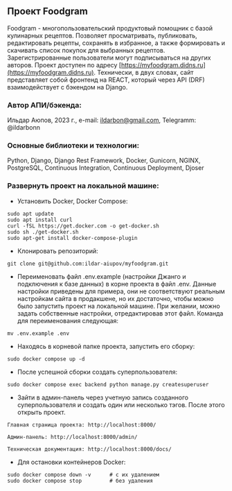 ## Проект Foodgram

Foodgram - многопользовательский продуктовый помощник с базой кулинарных рецептов. Позволяет просматривать, публиковать, редактировать рецепты, сохранять в избранное, а также формировать и скачивать список покупок для выбранных рецептов. Зарегистрированные пользователи могут подписываться на других авторов.
Проект доступен по адресу [https://myfoodgram.didns.ru](https://myfoodgram.didns.ru).
Технически, в двух словах, сайт представляет собой фронтенд на REACT, который через API (DRF) взаимодействует с бэкендом на Django.

### Автор АПИ/бэкенда:

Ильдар Аюпов, 2023 г., e-mail: ildarbon@gmail.com, Telegramm: @ildarbonn

### Основные библиотеки и технологии:

Python, Django, Django Rest Framework, Docker, Gunicorn, NGINX, PostgreSQL, Continuous Integration, Continuous Deployment, Djoser

### Развернуть проект на локальной машине:

- Установить Docker, Docker Compose:
```
sudo apt update
sudo apt install curl
curl -fSL https://get.docker.com -o get-docker.sh
sudo sh ./get-docker.sh
sudo apt-get install docker-compose-plugin
```

- Клонировать репозиторий:
```
git clone git@github.com:ildar-aiupov/myfoodgram.git
```

- Переименовать файл .env.example (настройки Джанго и подключения к базе данных) в корне проекта в файл .env. Данные настройки приведены для примера, они не соответствуют реальным настройкам сайта в продакшене, но их достаточно, чтобы можно было запустить проект на локальной машине. При желании, можно задать собственные настройки, отредактировав этот файл. Команда для переименования следующая:
```
mv .env.example .env
```

- Находясь в корневой папке проекта, запустить его сборку:
```
sudo docker compose up -d
```

- После успешной сборки создать суперпользователя:
```
sudo docker compose exec backend python manage.py createsuperuser
```

- Зайти в админ-панель через учетную запись созданного суперпользователя и создать один или несколько тэгов. После этого открыть проект.
```
Главная страница проекта: http://localhost:8000/

Админ-панель: http://localhost:8000/admin/

Техническая документация: http://localhost:8000/docs/
```

- Для остановки контейнеров Docker:
```
sudo docker compose down -v      # с их удалением
sudo docker compose stop         # без удаления
```
